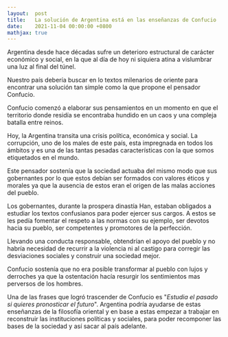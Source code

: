 ```yaml
---
layout:  post
title:   La solución de Argentina está en las enseñanzas de Confucio
date:    2021-11-04 00:00:00 +0800
mathjax: true
---
```


Argentina desde hace décadas sufre un deterioro estructural de carácter económico y social, en la que al día de hoy ni siquiera atina a vislumbrar una luz al final del túnel.

Nuestro país debería buscar en lo textos milenarios de oriente para encontrar una solución tan simple como la que propone el pensador Confucio.

Confucio comenzó a elaborar sus pensamientos en un momento en que el territorio donde residía se encontraba hundido en un caos y una compleja batalla entre reinos. 

Hoy, la Argentina transita una crisis política, económica y social. La corrupción, uno de los males de este país, esta impregnada en todos los ámbitos y es una de las tantas pesadas características con la que somos etiquetados en el mundo.

Este pensador sostenía que la sociedad actuaba del mismo modo que sus gobernantes por lo que estos debían ser formados con valores éticos y morales ya que la ausencia de estos eran el origen de las malas acciones del pueblo.

Los gobernantes, durante la prospera dinastía Han, estaban obligados a estudiar los textos confusianos para poder ejercer sus cargos. A estos se les pedía fomentar el respeto a las normas con su ejemplo, ser devotos hacia su pueblo, ser competentes y promotores de la perfección.

Llevando una conducta responsable, obtendrían el apoyo del pueblo y no habría necesidad de recurrir a la violencia ni al castigo para corregir las desviaciones sociales y construir una sociedad mejor. 

Confucio sostenía que no era posible transformar al pueblo con lujos y derroches ya que la ostentación hacía resurgir los sentimientos mas perversos de los hombres.

Una de las frases que logró trascender de Confucio es "*Estudia el pasado si quieres pronosticar el futuro*". Argentina podría ayudarse de estas enseñanzas de la filosofía oriental y en base a estas empezar a trabajar en reconstruir las instituciones políticas y sociales, para poder recomponer las bases de la sociedad y así sacar al país adelante.

